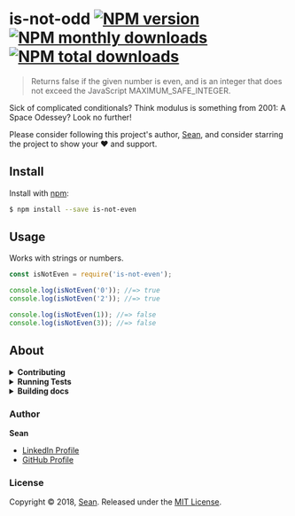 # is-not-odd [![NPM version](https://img.shields.io/npm/v/is-not-even.svg?style=flat)](https://www.npmjs.com/package/is-not-even) [![NPM monthly downloads](https://img.shields.io/npm/dm/is-not-even.svg?style=flat)](https://npmjs.org/package/is-not-even) [![NPM total downloads](https://img.shields.io/npm/dt/is-not-even.svg?style=flat)](https://npmjs.org/package/is-not-even)

> Returns false if the given number is even, and is an integer that does not exceed the JavaScript MAXIMUM_SAFE_INTEGER.

Sick of complicated conditionals? Think modulus is something from 2001: A Space Odessey? Look no further!

Please consider following this project's author, [Sean](https://github.com/scdales), and consider starring the project to show your :heart: and support.

## Install

Install with [npm](https://www.npmjs.com/):

```sh
$ npm install --save is-not-even
```

## Usage

Works with strings or numbers.

```js
const isNotEven = require('is-not-even');

console.log(isNotEven('0')); //=> true
console.log(isNotEven('2')); //=> true

console.log(isNotEven(1)); //=> false
console.log(isNotEven(3)); //=> false
```

## About

<details>
<summary><strong>Contributing</strong></summary>

Pull requests and stars are always welcome. For bugs and feature requests, [please create an issue](../../issues/new).

</details>

<details>
<summary><strong>Running Tests</strong></summary>

Running and reviewing unit tests is a great way to get familiarized with a library and its API. You can install dependencies and run tests with the following command:

```sh
$ npm install && npm test
```

</details>

<details>
<summary><strong>Building docs</strong></summary>

_(This project's readme.md is generated by [verb](https://github.com/verbose/verb-generate-readme), please don't edit the readme directly. Any changes to the readme must be made in the [.verb.md](.verb.md) readme template.)_

To generate the readme, run the following command:

```sh
$ npm install -g verbose/verb#dev verb-generate-readme && verb
```

</details>

### Author

**Sean**

* [LinkedIn Profile](https://linkedin.com/in/sean-daley-41120498)
* [GitHub Profile](https://github.com/scdales)

### License

Copyright © 2018, [Sean](https://github.com/scdales).
Released under the [MIT License](LICENSE).
